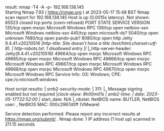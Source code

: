 
result:
nmap -T4 -A -p- 192.168.138.145  
Starting Nmap 7.93 ( https://nmap.org ) at 2023-05-17 15:48 BST
Nmap scan report for 192.168.138.145
Host is up (0.0015s latency).
Not shown: 65523 closed tcp ports (conn-refused)
PORT      STATE SERVICE       VERSION
135/tcp   open  msrpc         Microsoft Windows RPC
139/tcp   open  netbios-ssn   Microsoft Windows netbios-ssn
445/tcp   open  microsoft-ds?
5040/tcp  open  unknown
7680/tcp  open  pando-pub?
8080/tcp  open  http          Jetty 9.4.41.v20210516
|_http-title: Site doesn't have a title (text/html;charset=utf-8).
| http-robots.txt: 1 disallowed entry 
|_/
|_http-server-header: Jetty(9.4.41.v20210516)
49664/tcp open  msrpc         Microsoft Windows RPC
49665/tcp open  msrpc         Microsoft Windows RPC
49666/tcp open  msrpc         Microsoft Windows RPC
49667/tcp open  msrpc         Microsoft Windows RPC
49668/tcp open  msrpc         Microsoft Windows RPC
49670/tcp open  msrpc         Microsoft Windows RPC
Service Info: OS: Windows; CPE: cpe:/o:microsoft:windows

Host script results:
| smb2-security-mode: 
|   311: 
|_    Message signing enabled but not required
|_clock-skew: 8h00m01s
| smb2-time: 
|   date: 2023-05-17T22:52:00
|_  start_date: N/A
|_nbstat: NetBIOS name: BUTLER, NetBIOS user: <unknown>, NetBIOS MAC: 000c2987d0ff (VMware)

Service detection performed. Please report any incorrect results at https://nmap.org/submit/ .
Nmap done: 1 IP address (1 host up) scanned in 211.15 seconds
